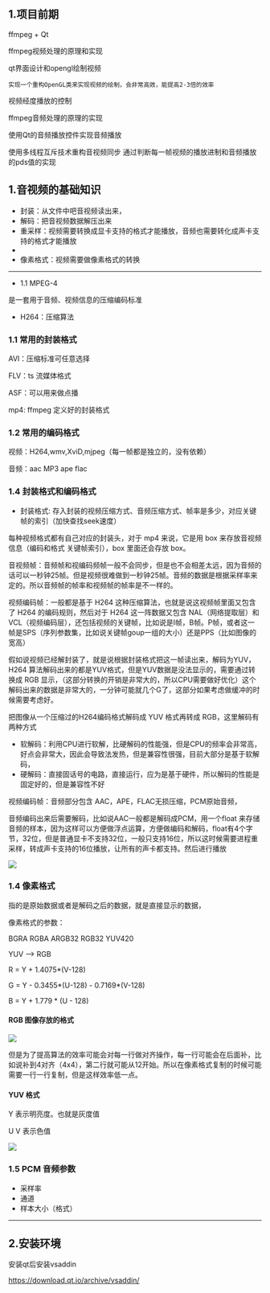 ## 1.项目前期

ffmpeg +  Qt

ffmpeg视频处理的原理和实现

qt界面设计和opengl绘制视频
	
	实现一个重构OpenGL类来实现视频的绘制，会非常高效，能提高2-3倍的效率

视频经度播放的控制

ffmpeg音频处理的原理的实现

使用Qt的音频播放控件实现音频播放

使用多线程互斥技术重构音视频同步
	通过判断每一帧视频的播放进制和音频播放的pds值的实现

## 1.音视频的基础知识

- 封装：从文件中吧音视频读出来，
- 解码：把音视频数据解压出来
- 重采样：视频需要转换成显卡支持的格式才能播放，音频也需要转化成声卡支持的格式才能播放
- 
- 像素格式：视频需要做像素格式的转换

------

- 1.1 MPEG-4

是一套用于音频、视频信息的压缩编码标准

- H264：压缩算法

### 1.1 常用的封装格式

AVI：压缩标准可任意选择

FLV：ts 流媒体格式

ASF：可以用来做点播

mp4: ffmpeg 定义好的封装格式

### 1.2 常用的编码格式

视频：H264,wmv,XviD,mjpeg（每一帧都是独立的，没有依赖）

音频：aac MP3 ape flac

### 1.4 封装格式和编码格式

- 封装格式: 存入封装的视频压缩方式、音频压缩方式、帧率是多少，对应关键帧的索引（加快查找seek速度）

每种视频格式都有自己对应的封装头，对于 mp4 来说，它是用 box 来存放音视频信息（编码和格式 关键帧索引），box 里面还会存放 box。

音视频帧：音频帧和视编码频帧一般不会同步，但是也不会相差太远，因为音频的话可以一秒钟25帧。但是视频很难做到一秒钟25帧。音频的数据是根据采样率来定的。所以音频帧的帧率和视频帧的帧率是不一样的。

视频编码帧：一般都是基于 H264 这种压缩算法，也就是说这视频帧里面又包含了 H264 的编码规则，然后对于 H264 这一阵数据又包含 NAL（网络提取层）和 VCL（视频编码层），还包括视频的关键帧，比如说是I帧，B帧。P帧，或者这一帧是SPS（序列参数集，比如说关键帧goup一组的大小）还是PPS（比如图像的宽高）

假如说视频已经解封装了，就是说根据封装格式把这一帧读出来，解码为YUV，H264 算法解码出来的都是YUV格式，但是YUV数据是没法显示的，需要通过转换成 RGB 显示，（这部分转换的开销是非常大的，所以CPU需要做好优化）这个解码出来的数据是非常大的，一分钟可能就几个G了，这部分如果考虑做缓冲的时候需要考虑好。

把图像从一个压缩过的H264编码格式解码成 YUV 格式再转成 RGB，这里解码有两种方式
- 软解码：利用CPU进行软解，比硬解码的性能强，但是CPU的频率会非常高，好点会非常大，因此会导致法发热，但是兼容性很强，目前大部分是基于软解码，
- 硬解码：直接固话号的电路，直接运行，应为是基于硬件，所以解码的性能是固定好的，但是兼容性不好

视频编码帧：音频部分包含 AAC，APE，FLAC无损压缩，PCM原始音频，

音频编码出来后需要解码，比如说AAC一般都是解码成PCM，用一个float 来存储音频的样本，因为这样可以方便做浮点运算，方便做编码和解码，float有4个字节，32位，但是普通显卡不支持32位，一般只支持16位，所以这时候需要进程重采样，转成声卡支持的16位播放，让所有的声卡都支持。然后进行播放

![](./img/封装格式01.png)

### 1.4 像素格式

指的是原始数据或者是解码之后的数据，就是直接显示的数据，

像素格式的参数：

BGRA RGBA ARGB32 RGB32 YUV420  	

YUV --> RGB

R = Y + 1.4075*(V-128)

G = Y - 0.3455*(U-128) - 0.7169*(V-128)

B = Y + 1.779 * (U - 128)

#### RGB  图像存放的格式

![](./img/像素格式01.png)

但是为了提高算法的效率可能会对每一行做对齐操作，每一行可能会在后面补，比如说补到4对齐（4x4），第二行就可能从12开始。所以在像素格式复制的时候可能需要一行一行复制，但是这样效率低一点。

#### YUV 格式

Y 表示明亮度。也就是灰度值

U V 表示色值

![](./img/像素格式02.png)



### 1.5 PCM 音频参数

- 采样率
- 通道
- 样本大小（格式）


-------
## 2.安装环境

安装qt后安装vsaddin

https://download.qt.io/archive/vsaddin/

